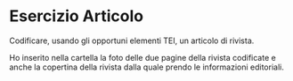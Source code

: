 # Esercizio Articolo


Codificare, usando gli opportuni elementi TEI, un articolo di rivista.

Ho inserito nella cartella la foto delle due pagine della rivista codificate e anche la copertina della rivista dalla quale prendo le informazioni editoriali.